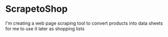 # ScrapetoShop
I'm creating a web page scraping tool to convert products into data sheets for me to use it later as shopping lists
